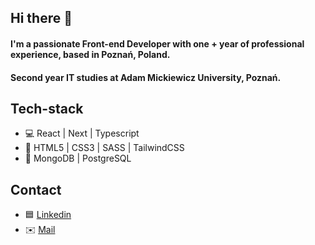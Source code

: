 ## Hi there 👋

#### I'm a passionate Front-end Developer with one + year of professional experience, based in Poznań, Poland. 
#### Second year IT studies at Adam Mickiewicz University, Poznań.

## Tech-stack

- 💻 React | Next | Typescript
- 💅 HTML5 | CSS3 | SASS | TailwindCSS
- 💾 MongoDB | PostgreSQL

## Contact

- 🟦 [Linkedin](https://www.linkedin.com/in/mikwis01/)
- ✉️ [Mail](mailto:mikolajwisniewski01@gmail.com)

